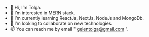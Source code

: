 - 👋 Hi, I’m Tolga.
- 👀 I’m interested in MERN stack.
- 🌱 I’m currently learning ReactJs, NextJs, NodeJs and MongoDb.
- 💞️ I’m looking to collaborate on new technologies.
- 📫 You can reach me by email " gelentolga@gmail.com ".

<!---
gelentolga/gelentolga is a ✨ special ✨ repository because its `README.md` (this file) appears on your GitHub profile.
You can click the Preview link to take a look at your changes.
--->
